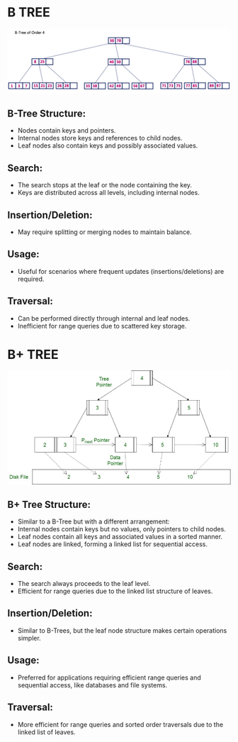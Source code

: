 # B TREE 
![BTREE](B-Tree.jpg)

## B-Tree Structure:
- Nodes contain keys and pointers.
- Internal nodes store keys and references to child nodes.
- Leaf nodes also contain keys and possibly associated values.

## Search:
- The search stops at the leaf or the node containing the key.
- Keys are distributed across all levels, including internal nodes.

## Insertion/Deletion:
- May require splitting or merging nodes to maintain balance.

## Usage:
- Useful for scenarios where frequent updates (insertions/deletions) are required.

## Traversal:
- Can be performed directly through internal and leaf nodes.
- Inefficient for range queries due to scattered key storage.

# B+ TREE 
![B+TREE](B+Tree.jpg)

## B+ Tree Structure:
- Similar to a B-Tree but with a different arrangement:
- Internal nodes contain keys but no values, only pointers to child nodes.
- Leaf nodes contain all keys and associated values in a sorted manner.
- Leaf nodes are linked, forming a linked list for sequential access.

## Search:
- The search always proceeds to the leaf level.
- Efficient for range queries due to the linked list structure of leaves.

## Insertion/Deletion:
- Similar to B-Trees, but the leaf node structure makes certain operations simpler.

## Usage:
- Preferred for applications requiring efficient range queries and sequential access, like databases and file systems.

## Traversal:
- More efficient for range queries and sorted order traversals due to the linked list of leaves.
